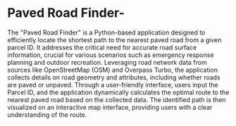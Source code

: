 # Paved Road Finder- 
The "Paved Road Finder" is a Python-based application designed to efficiently locate the shortest path to the nearest paved road from a given parcel ID. It addresses the critical need for accurate road surface information, crucial for various scenarios such as emergency response planning and outdoor recreation. Leveraging road network data from sources like OpenStreetMap (OSM) and Overpass Turbo, the application collects details on road geometry and attributes, including whether roads are paved or unpaved. 
Through a user-friendly interface, users input the Parcel ID, and the application dynamically calculates the optimal route to the nearest paved road based on the collected data. The identified path is then visualized on an interactive map interface, providing users with a clear understanding of the route. 
